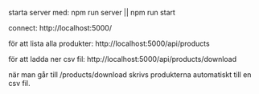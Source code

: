starta server med: npm run server || npm run start

connect:
http://localhost:5000/

för att lista alla produkter:
http://localhost:5000/api/products

för att ladda ner csv fil:
http://localhost:5000/api/products/download

när man går till /products/download skrivs produkterna automatiskt till en csv fil.
